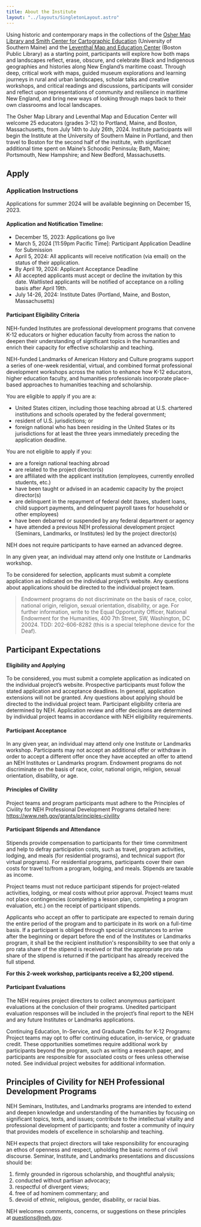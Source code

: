 ```yaml
---
title: About the Institute
layout: "../layouts/SingletonLayout.astro"
---
```


Using historic and contemporary maps in the collections of the [Osher Map Library and Smith Center for Cartographic Education](https://oshermaps.org) (University of Southern Maine) and the [Leventhal Map and Education Center](https://leventhalmap.org) (Boston Public Library) as a starting point, participants will explore how both maps and landscapes reflect, erase, obscure, and celebrate Black and Indigenous geographies and histories along New England’s maritime coast. Through deep, critical work with maps, guided museum explorations and learning journeys in rural and urban landscapes, scholar talks and creative workshops, and critical readings and discussions, participants will consider and reflect upon representations of community and resilience in maritime New England, and bring new ways of looking through maps back to their own classrooms and local landscapes.

The Osher Map Library and Leventhal Map and Education Center will welcome 25 educators (grades 3-12) to Portland, Maine, and Boston, Massachusetts, from July 14th to July 26th, 2024. Institute participants will begin the Institute at the University of Southern Maine in Portland, and then travel to Boston for the second half of the institute, with significant additional time spent on Maine’s Schoodic Peninsula; Bath, Maine; Portsmouth, New Hampshire; and New Bedford, Massachusetts. 

## Apply

### Application Instructions

Applications for summer 2024 will be available beginning on December 15, 2023.

#### Application and Notification Timeline:

  * December 15, 2023: Applications go live
  * March 5, 2024 [11:59pm Pacific Time]: Participant Application Deadline for Submission
  * April 5, 2024: All applicants will receive notification (via email) on the status of their application.
  * By April 19, 2024: Applicant Acceptance Deadline 
  * All accepted applicants must accept or decline the invitation by this date. Waitlisted applicants will be notified of acceptance on a rolling basis after April 19th. 
  * July 14-26, 2024: Institute Dates (Portland, Maine, and Boston, Massachusetts)


#### Participant Eligibility Criteria

NEH-funded Institutes are professional development programs that convene K-12 educators or higher education faculty from across the nation to deepen their understanding of significant topics in the humanities and enrich their capacity for effective scholarship and teaching. 

NEH-funded Landmarks of American History and Culture programs support a series of one-week residential, virtual, and combined format professional development workshops across the nation to enhance how K-12 educators, higher education faculty, and humanities professionals incorporate place-based approaches to humanities teaching and scholarship. 

You are eligible to apply if you are a: 

 * United States citizen, including those teaching abroad at U.S. chartered institutions and schools operated by the federal government; 
 * resident of U.S. jurisdictions; or 
 * foreign national who has been residing in the United States or its jurisdictions for at least the three years immediately preceding the application deadline. 

You are not eligible to apply if you: 
* are a foreign national teaching abroad 
* are related to the project director(s) 
* are affiliated with the applicant institution (employees, currently enrolled students, etc.) 
* have been taught or advised in an academic capacity by the project director(s) 
* are delinquent in the repayment of federal debt (taxes, student loans, child support payments, and delinquent payroll taxes for household or other employees) 
* have been debarred or suspended by any federal department or agency 
* have attended a previous NEH professional development project (Seminars, Landmarks, or Institutes) led by the project director(s) 

NEH does not require participants to have earned an advanced degree.

In any given year, an individual may attend only one Institute or Landmarks workshop. 

To be considered for selection, applicants must submit a complete application as indicated on the individual project’s website. Any questions about applications should be directed to the individual project team. 

> Endowment programs do not discriminate on the basis of race, color, national origin, religion, sexual orientation, disability, or age. For further information, write to the Equal Opportunity Officer, National Endowment for the Humanities, 400 7th Street, SW, Washington, DC 20024. TDD: 202-606-8282 (this is a special telephone device for the Deaf).

## Participant Expectations

#### Eligibility and Applying

To be considered, you must submit a complete application as indicated on the individual project’s website. Prospective participants must follow the stated application and acceptance deadlines. In general, application extensions will not be granted. Any questions about applying should be directed to the individual project team. Participant eligibility criteria are determined by NEH. Application review and offer decisions are determined by individual project teams in accordance with NEH eligibility requirements. 

#### Participant Acceptance

In any given year, an individual may attend only one Institute or Landmarks workshop. Participants may not accept an additional offer or withdraw in order to accept a different offer once they have accepted an offer to attend an NEH Institutes or Landmarks program. Endowment programs do not discriminate on the basis of race, color, national origin, religion, sexual orientation, disability, or age. 

#### Principles of Civility

Project teams and program participants must adhere to the Principles of Civility for NEH Professional Development Programs detailed here: https://www.neh.gov/grants/principles-civility 

#### Participant Stipends and Attendance

Stipends provide compensation to participants for their time commitment and help to defray participation costs, such as travel, program activities, lodging, and meals (for residential programs), and technical support (for virtual programs). For residential programs, participants cover their own costs for travel to/from a program, lodging, and meals. Stipends are taxable as income. 

Project teams must not reduce participant stipends for project-related activities, lodging, or meal costs without prior approval. Project teams must not place contingencies (completing a lesson plan, completing a program evaluation, etc.) on the receipt of participant stipends. 

Applicants who accept an offer to participate are expected to remain during the entire period of the program and to participate in its work on a full-time basis. If a participant is obliged through special circumstances to arrive after the beginning or depart before the end of the Institutes or Landmarks program, it shall be the recipient institution's responsibility to see that only a pro rata share of the stipend is received or that the appropriate pro rata share of the stipend is returned if the participant has already received the full stipend. 

**For this 2-week workshop, participants receive a $2,200 stipend.**

#### Participant Evaluations

The NEH requires project directors to collect anonymous participant evaluations at the conclusion of their programs. Unedited participant evaluation responses will be included in the project’s final report to the NEH and any future Institutes or Landmarks applications. 

Continuing Education, In-Service, and Graduate Credits for K-12 Programs: Project teams may opt to offer continuing education, in-service, or graduate credit. These opportunities sometimes require additional work by participants beyond the program, such as writing a research paper, and participants are responsible for associated costs or fees unless otherwise noted. See individual project websites for additional information. 


## Principles of Civility for NEH Professional Development Programs

NEH Seminars, Institutes, and Landmarks programs are intended to extend and deepen knowledge and understanding of the humanities by focusing on significant topics, texts, and issues; contribute to the intellectual vitality and professional development of participants; and foster a community of inquiry that provides models of excellence in scholarship and teaching. 

NEH expects that project directors will take responsibility for encouraging an ethos of openness and respect, upholding the basic norms of civil discourse. 
Seminar, Institute, and Landmarks presentations and discussions should be: 

1.	firmly grounded in rigorous scholarship, and thoughtful analysis; 
2.	conducted without partisan advocacy; 
3.	respectful of divergent views; 
4.	free of ad hominem commentary; and 
5.	devoid of ethnic, religious, gender, disability, or racial bias. 

NEH welcomes comments, concerns, or suggestions on these principles at questions@neh.gov. 

